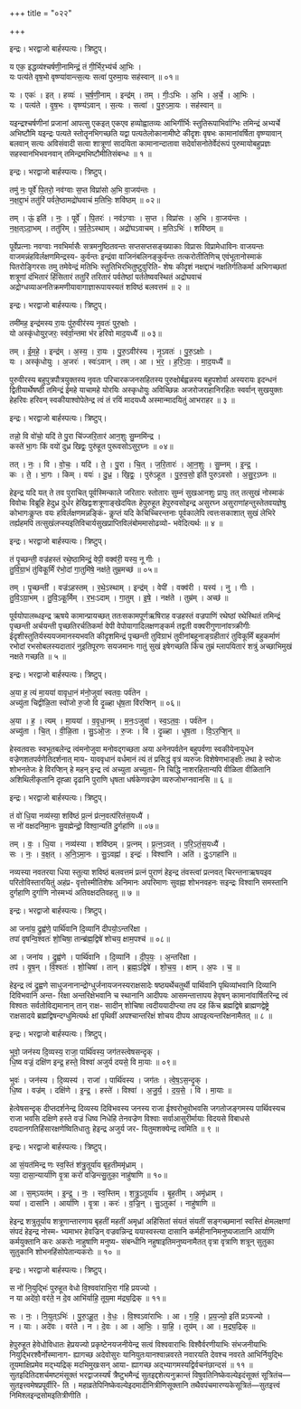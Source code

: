 +++
title = "०२२"

+++


इन्द्रः। भरद्वाजो बार्हस्पत्यः। त्रिष्टुप्।

य एक॒ इद्धव्य॑श्चर्षणी॒नामिन्द्रं॒ तं गी॒र्भिर॒भ्य॑र्च आ॒भिः ।  
यः पत्य॑ते वृष॒भो वृष्ण्या॑वान्त्स॒त्यः सत्वा॑ पुरुमा॒यः सह॑स्वान् ॥ ०१॥

यः । एकः॑ । इत् । हव्यः॑ । च॒र्ष॒णी॒नाम् । इन्द्र॑म् । तम् । गीः॒ऽभिः । अ॒भि । अ॒र्चे॒ । आ॒भिः ।  
यः । पत्य॑ते । वृ॒ष॒भः । वृष्ण्य॑ऽवान् । स॒त्यः । सत्वा॑ । पु॒रु॒ऽमा॒यः । सह॑स्वान् ॥

यइन्द्रश्चर्षणीनां प्रजानां आपत्सु एकइत् एकएव हव्योह्वातव्यः आभिर्गीर्भिः स्तुतिरूपाभिर्वाग्भिः तमिन्द्रं अभ्यर्चे अभिष्टौमि यइन्द्रः पत्यते स्तोतॄनभिगच्छति यद्वा पत्यतेलोकानामीष्टे कीदृशः वृषभः कामानांवर्षिता वृष्ण्यावान् बलवान् सत्यः अविसंवादी सत्वा शात्रूणां सादयिता कामानान्दातावा सदेर्वासनोतेर्वेदंरूपं पुरुमायोबहुप्रज्ञः सहस्वानभिभवनवान् तमिन्द्रमभिष्टौमीतिसंबन्धः ॥ १ ॥

इन्द्रः। भरद्वाजो बार्हस्पत्यः। त्रिष्टुप्।

तमु॑ नः॒ पूर्वे॑ पि॒तरो॒ नव॑ग्वाः स॒प्त विप्रा॑सो अ॒भि वा॒जय॑न्तः ।  
न॒क्ष॒द्दा॒भं ततु॑रिं पर्वते॒ष्ठामद्रो॑घवाचं म॒तिभिः॒ शवि॑ष्ठम् ॥ ०२॥

तम् । ऊं॒ इति॑ । नः॒ । पूर्वे॑ । पि॒तरः॑ । नव॑ऽग्वाः । स॒प्त । विप्रा॑सः । अ॒भि । वा॒जय॑न्तः ।  
न॒क्ष॒त्ऽदा॒भम् । ततु॑रिम् । प॒र्व॒ते॒ऽस्थाम् । अद्रो॑घऽवाचम् । म॒तिऽभिः॑ । शवि॑ष्ठम् ॥

पूर्वेप्रत्नाः नवग्वाः नवभिर्मासैः सत्रमनुष्ठितवन्तः सप्तसप्तसङ्ख्याकाः विप्रासः विप्रामेधाविनः वाजयन्तः वाजमन्नंहविर्लक्षणमिन्द्रस्य- कुर्वन्तः इन्द्रंवा वाजिनंबलिनङ्कुर्वन्तः तत्करोतीतिणिच् एवंभूतानोस्माकं पितरोङ्गिरसः तमु तमेवेन्द्रं मतिभिः स्तुतिभिरभितुष्टुवुरिति- शेषः कीदृशं नक्षद्दाभं नक्षतिर्गतिकर्मा अभिगच्छतां शत्रूणां दंभितारं हिंसितारं ततुरिं तरितारं पर्वतेष्ठां पर्ततेष्ववस्थितं अद्रोघवाचं अद्रोग्धव्याअनतिक्रमणीयावागाज्ञारूपायस्यतं शविष्ठं बलवत्तमं ॥ २ ॥

इन्द्रः। भरद्वाजो बार्हस्पत्यः। त्रिष्टुप्।

तमी॑मह॒ इन्द्र॑मस्य रा॒यः पु॑रु॒वीर॑स्य नृ॒वतः॑ पुरु॒क्षोः ।  
यो अस्कृ॑धोयुर॒जरः॒ स्व॑र्वा॒न्तमा भ॑र हरिवो माद॒यध्यै॑ ॥ ०३॥

तम् । ई॒म॒हे॒ । इन्द्र॑म् । अ॒स्य॒ । रा॒यः । पु॒रु॒ऽवीर॑स्य । नृ॒ऽवतः॑ । पु॒रु॒ऽक्षोः ।  
यः । अस्कृ॑धोयुः । अ॒जरः॑ । स्वः॑ऽवान् । तम् । आ । भ॒र॒ । ह॒रि॒ऽवः॒ । मा॒द॒यध्यै॑ ॥

पुरुवीरस्य बहुपुत्रपौत्रयुक्तस्य नृवतः परिचारकजनसहितस्य पुरुक्षोर्बह्वन्नस्य बहुपशोर्वा अस्यरायः इदन्धनं द्वितीयार्थेषष्ठी तमिन्द्रं ईमहे याचामहे योरयिः अस्कृधोयुः अविच्छिन्नः अजरोजराहानिरहितः स्वर्वान् सुखयुक्तः हेहरिवः हरिवन् स्वकीयाश्वोपेतेन्द्र त्वं तं रयिं मादयध्यै अस्मान्मादयितुं आभराहर ॥ ३ ॥

इन्द्रः। भरद्वाजो बार्हस्पत्यः। त्रिष्टुप्।

तन्नो॒ वि वो॑चो॒ यदि॑ ते पु॒रा चि॑ज्जरि॒तार॑ आन॒शुः सु॒म्नमि॑न्द्र ।  
कस्ते॑ भा॒गः किं वयो॑ दुध्र खिद्वः॒ पुरु॑हूत पुरूवसोऽसुर॒घ्नः ॥ ०४॥

तत् । नः॒ । वि । वो॒चः॒ । यदि॑ । ते॒ । पु॒रा । चि॒त् । ज॒रि॒तारः॑ । आ॒न॒शुः । सु॒म्नम् । इ॒न्द्र॒ ।  
कः । ते॒ । भा॒गः । किम् । वयः॑ । दु॒ध्र॒ । खि॒द्वः॒ । पुरु॑ऽहूत । पु॒रु॒व॒सो॒ इति॑ पुरुऽवसो । अ॒सु॒र॒ऽघ्नः ॥

हेइन्द्र यदि यत् ते तव पुराचित् पूर्वस्मिन्काले जरितारः स्तोतारः सुम्नं सुखआनशुः प्रापुः तत् तत्सुखं नोस्माकं विवोचः विब्रूहि हेदुध्र दुर्धर हेखिद्वःशत्रूणाङ्खेदयितः हेपुरुहूत हेपुरुवसोइन्द्र असुरघ्न असुराणांहन्तुस्तेतवयज्ञेषु कोभागःकॢप्तः वयः हविर्लक्षणमन्नङ्किं- कॢप्तं यदि केचिच्चिरन्तनाः पूर्वकालेपि त्वत्तःसकाशात् सुखं लेभिरे तर्ह्यहमपि तत्सुखंलप्स्यइतिविचार्यसुखप्राप्तिविलंबोममासोढव्यो- भवेदित्यर्थः ॥ ४ ॥

इन्द्रः। भरद्वाजो बार्हस्पत्यः। त्रिष्टुप्।

तं पृ॒च्छन्ती॒ वज्र॑हस्तं रथे॒ष्ठामिन्द्रं॒ वेपी॒ वक्व॑री॒ यस्य॒ नू गीः ।  
तु॒वि॒ग्रा॒भं तु॑विकू॒र्मिं र॑भो॒दां गा॒तुमि॑षे॒ नक्ष॑ते॒ तुम्र॒मच्छ॑ ॥ ०५॥

तम् । पृ॒च्छन्ती॑ । वज्र॑ऽहस्तम् । र॒थे॒ऽस्थाम् । इन्द्र॑म् । वेपी॑ । वक्व॑री । यस्य॑ । नु । गीः ।  
तु॒वि॒ऽग्रा॒भम् । तु॒वि॒ऽकू॒र्मिम् । र॒भः॒ऽदाम् । गा॒तुम् । इ॒षे॒ । नक्ष॑ते । तुम्र॑म् । अच्छ॑ ॥

पूर्वयोपालब्धइन्द्र ऋषये कामान्प्रायच्छत् ततःसकामपूर्णऋषिराह वज्रहस्तं वज्रपाणिं रथेष्ठां रथेस्थितं तमिन्द्रं पृच्छन्ती अर्चयन्ती पृच्छतिरर्चतिकर्मा वेपी वेपोयागादिलक्षणङ्कर्म तद्वती वक्वरीगुणानांवत्र्क्रीगीः ईदृशीस्तुतिर्यस्ययजमानस्यभवति कीदृशमिन्द्रं पृच्छन्ती तुविग्राभं तुवीनांबहूनाङ्ग्रहीतारं तुविकूर्मिं बहुकर्माणं रभोदां रभसोबलस्यदातारं नुइतिपूरणः सयजमानः गातुं सुखं इषेगच्छति किंच तुम्रं म्लापयितारं शत्रुं अच्छाभिमुखं नक्षते गच्छति ॥ ५ ॥

इन्द्रः। भरद्वाजो बार्हस्पत्यः। त्रिष्टुप्।

अ॒या ह॒ त्यं मा॒यया॑ वावृधा॒नं म॑नो॒जुवा॑ स्वतवः॒ पर्व॑तेन ।  
अच्यु॑ता चिद्वीळि॒ता स्वो॑जो रु॒जो वि दृ॒ळ्हा धृ॑ष॒ता वि॑रप्शिन् ॥ ०६॥

अ॒या । ह॒ । त्यम् । मा॒यया॑ । व॒वृ॒धा॒नम् । म॒नः॒ऽजुवा॑ । स्व॒ऽत॒वः॒ । पर्व॑तेन ।  
अच्यु॑ता । चि॒त् । वी॒ळि॒ता । सु॒ऽओ॒जः॒ । रु॒जः । वि । दृ॒ळ्हा । धृ॒ष॒ता । वि॒ऽर॒प्शि॒न् ॥

हेस्वतवसः स्वभूतबलेन्द्र त्वंमनोजुवा मनोवद्गच्छता अया अनेनपर्वतेन बहुपर्वणा स्वकीयेनायुधेन वज्रेणशतपर्वणेतिदर्शनात् माय- याववृधानं वर्धमानं त्यं तं प्रसिद्धं वृत्रं व्यरुजः विशेषेणभाङ्क्षीः तथा हे स्वोजः शोभनतेजः हे विरप्शिन् हे महन् इन्द्र त्वं अच्युता अच्युता- नि चिद्धि नाशरहितान्यपि वीळिता वीळितानि अशिथिलीकृतानि दृह्ळा दृढानि पुराणि धृषता धर्षकेणवज्रेण व्यरुजोभग्नवानसि ॥ ६ ॥

इन्द्रः। भरद्वाजो बार्हस्पत्यः। त्रिष्टुप्।

तं वो॑ धि॒या नव्य॑स्या॒ शवि॑ष्ठं प्र॒त्नं प्र॑त्न॒वत्प॑रितंस॒यध्यै॑ ।  
स नो॑ वक्षदनिमा॒नः सु॒वह्मेन्द्रो॒ विश्वा॒न्यति॑ दु॒र्गहा॑णि ॥ ०७॥

तम् । वः॒ । धि॒या । नव्य॑स्या । शवि॑ष्ठम् । प्र॒त्नम् । प्र॒त्न॒ऽवत् । प॒रि॒ऽतं॒स॒यध्यै॑ ।  
सः । नः॒ । व॒क्ष॒त् । अ॒नि॒ऽमा॒नः । सु॒ऽवह्ना॑ । इन्द्रः॑ । विश्वा॑नि । अति॑ । दुः॒ऽगहा॑नि ॥

नव्यस्या नवतरया धिया स्तुत्या शविष्ठं बलवत्तमं प्रत्नं पुराणं हेइन्द्र तंवस्त्वां प्रत्नवत् चिरन्तनाऋषयइव परितोविस्तारयितुं अहंप्र- वृत्तोस्मीतिशेषः अनिमानः अपरिमाणः सुवह्ना शोभनवहनः सइन्द्रः विश्वानि समस्तानि दुर्गहाणि दुर्गाणि नोस्मभ्यं अतिवक्षदतिवहतु ॥ ७ ॥

इन्द्रः। भरद्वाजो बार्हस्पत्यः। त्रिष्टुप्।

आ जना॑य॒ द्रुह्व॑णे॒ पार्थि॑वानि दि॒व्यानि॑ दीपयो॒ऽन्तरि॑क्षा ।  
तपा॑ वृषन्वि॒श्वतः॑ शो॒चिषा॒ तान्ब्र॑ह्म॒द्विषे॑ शोचय॒ क्षाम॒पश्च॑ ॥ ०८॥

आ । जना॑य । द्रुह्व॑णे । पार्थि॑वानि । दि॒व्यानि॑ । दी॒प॒यः॒ । अ॒न्तरि॑क्षा ।  
तप॑ । वृ॒ष॒न् । वि॒श्वतः॑ । शो॒चिषा॑ । तान् । ब्र॒ह्म॒ऽद्विषे॑ । शो॒च॒य॒ । क्षाम् । अ॒पः । च॒ ॥

हेइन्द्र त्वं द्रुह्वणे साधुजनानान्द्रोग्धुर्जनायजनस्यराक्षसादेः षष्ठ्यर्थेचतुर्थी पार्थिवानि पृथिव्यांभवानि दिव्यानि दिविभवानि अन्त- रिक्षा अन्तरिक्षेभवानि च स्थानानि आदीपयः आसमन्तात्तापय हेवृषन् कामानांवार्षितरिन्द्र त्वं विश्वतः सर्वतोविद्यमानान् तान् राक्ष- सादीन् शोचिषा त्वदीययादीप्त्या तप दह किंच ब्रह्मद्विषे ब्राह्मणद्वेष्ट्रे राक्षसादये ब्रह्मद्विषन्दग्धुमित्यर्थः क्षां पृथिवीं अपश्चान्तरिक्षं शोचय दीपय आपइत्यन्तरिक्षनामैतत् ॥ ८ ॥

इन्द्रः। भरद्वाजो बार्हस्पत्यः। त्रिष्टुप्।

भुवो॒ जन॑स्य दि॒व्यस्य॒ राजा॒ पार्थि॑वस्य॒ जग॑तस्त्वेषसन्दृक् ।  
धि॒ष्व वज्रं॒ दक्षि॑ण इन्द्र॒ हस्ते॒ विश्वा॑ अजुर्य दयसे॒ वि मा॒याः ॥ ०९॥

भुवः॑ । जन॑स्य । दि॒व्यस्य॑ । राजा॑ । पार्थि॑वस्य । जग॑तः । त्वे॒ष॒ऽस॒न्दृ॒क् ।  
धि॒ष्व । वज्र॑म् । दक्षि॑णे । इ॒न्द्र॒ । हस्ते॑ । विश्वा॑ । अ॒जु॒र्य॒ । द॒य॒से॒ । वि । मा॒याः ॥

हेत्वेषसन्दृक् दीप्तदर्शनेन्द्र दिव्यस्य दिविभवस्य जनस्य राजा ईश्वरोभुवोभवसि जगतोजङ्गमस्य पार्थिवस्यच राजा भवसि दक्षिणे हस्ते वज्रं धिष्व निधेहि तेनवज्रेण विश्वाः सर्वाआसुरीर्मायाः विदयसे विबाधसे दयदानगतिहिंसारक्षणेष्वितिधातुः हेइन्द्र अजुर्य जर- यितुमशक्येन्द्र त्वमिति ॥ ९ ॥

इन्द्रः। भरद्वाजो बार्हस्पत्यः। त्रिष्टुप्।

आ सं॒यत॑मिन्द्र णः स्व॒स्तिं श॑त्रु॒तूर्या॑य बृह॒तीममृ॑ध्राम् ।  
यया॒ दासा॒न्यार्या॑णि वृ॒त्रा करो॑ वज्रिन्त्सु॒तुका॒ नाहु॑षाणि ॥ १०॥

आ । स॒म्ऽयत॑म् । इ॒न्द्र॒ । नः॒ । स्व॒स्तिम् । श॒त्रु॒ऽतूर्या॑य । बृ॒ह॒तीम् । अमृ॑ध्राम् ।  
यया॑ । दासा॑नि । आर्या॑णि । वृ॒त्रा । करः॑ । व॒ज्रि॒न् । सु॒ऽतुका॑ । नाहु॑षाणि ॥

हेइन्द्र शत्रुतूर्याय शत्रूणान्तारणाय बृहतीं महतीं अमृध्रां अहिंसितां संयतं संयतीं सङ्गच्छमानां स्वस्तिं क्षेमलक्षणां संपदं हेइन्द्र नोस्म- भ्यमाभर हेवज्रिन् वज्रवन्निन्द्र ययास्वस्त्या दासानि कर्महीनानिमनुष्यजातानि आर्याणि कर्मयुक्तानि करः अकरोः नाहुषाणि मनुष्य- संबन्धीनि नहुषाइतिमनुष्यनामैतत् वृत्रा वृत्राणि शत्रून् सुतुका सुतुकानि शोभनहिंसोपेतान्यकरोः ॥ १० ॥

इन्द्रः। भरद्वाजो बार्हस्पत्यः। त्रिष्टुप्।

स नो॑ नि॒युद्भिः॑ पुरुहूत वेधो वि॒श्ववा॑राभि॒रा ग॑हि प्रयज्यो ।  
न या अदे॑वो॒ वर॑ते॒ न दे॒व आभि॑र्याहि॒ तूय॒मा म॑द्र्य॒द्रिक् ॥ ११॥

सः । नः॒ । नि॒युत्ऽभिः॑ । पु॒रु॒ऽहू॒त॒ । वे॒धः॒ । वि॒श्वऽवा॑राभिः । आ । ग॒हि॒ । प्र॒य॒ज्यो॒ इति॑ प्रऽयज्यो ।  
न । याः । अदे॑वः । वर॑ते । न । दे॒वः । आ । आ॒भिः॒ । या॒हि॒ । तूय॑म् । आ । म॒द्र्य॒द्रिक् ॥

हेपुरुहूत हेवेधोविधातः हेप्रयज्यो प्रकृष्टेनयजनीयेन्द्र सत्वं विश्ववाराभिः विश्वैर्वरणीयाभिः संभजनीयाभिः नियुद्भिरश्वैर्नोस्मानाग- ह्यागच्छ अदेवोसुरः यानियुतःयानश्वान्नवरते नवारयति देवश्च नवरते आभिर्नियुद्भिः तूयमाक्षिप्रमेव मद्भ्यद्रिक् मदभिमुखःसन् आया- ह्यागच्छ अद्भ्यागमस्यद्विर्वचनंछान्दसं ॥ ११ ॥सुतइदितिदशर्चमष्टमंसूक्तं भरद्वाजस्यर्षं त्रैष्टुभमैन्द्रं सुतइद्दशेत्यनुक्रान्तं विषुवतिनिष्केवल्येइदंसूक्तं सूत्रितंच—सुतइत्त्वमेषप्रपूर्वीरि- ति । महाव्रतेपिनिष्केवल्येइदमादीनित्रीणिसूक्तानि तथैवपंचमारण्यकेसूत्रितं—सुतइत्त्वं निमिश्लइन्द्रसोमइतित्रीणीति ।